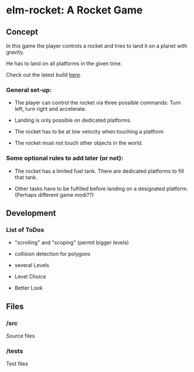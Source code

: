 # elm-rocket: A Rocket Game

## Concept

In this game the player controls a rocket and tries to land it on a planet with gravity.

He has to land on all platforms in the given time.

Check out the latest build [here](https://chemmi.github.io/elm-rocket/).

### General set-up:

* The player can control the rocket via three possible commands: Turn left, turn right and accelerate.

* Landing is only possible on dedicated platforms.

* The rocket has to be at low velocity when touching a platform

* The rocket must not touch other objects in the world.

### Some optional rules to add later (or not):

* The rocket has a limited fuel tank. There are dedicated platforms to fill that tank.

* Other tasks have to be fulfilled before landing on a designated platform. (Perhaps different game modi??)

## Development

### List of ToDos

* "scrolling" and "scoping" (permit bigger levels)

* collision detection for polygons

* several Levels

* Level Choice

* Better Look


## Files

### /src

Source files

### /tests

Test files
